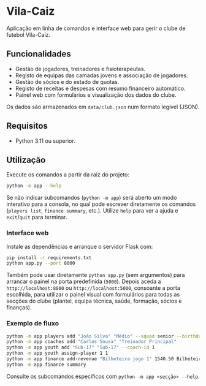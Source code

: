 # Vila-Caiz

Aplicação em linha de comandos e interface web para gerir o clube de futebol
Vila-Caiz.

## Funcionalidades

* Gestão de jogadores, treinadores e fisioterapeutas.
* Registo de equipas das camadas jovens e associação de jogadores.
* Gestão de sócios e do estado de quotas.
* Registo de receitas e despesas com resumo financeiro automático.
* Painel web com formulários e visualização dos dados do clube.

Os dados são armazenados em `data/club.json` num formato legível (JSON).

## Requisitos

* Python 3.11 ou superior.

## Utilização

Execute os comandos a partir da raiz do projeto:

```bash
python -m app --help
```

Se não indicar subcomandos (`python -m app`) será aberto um modo interativo
para a consola, no qual pode escrever diretamente os comandos (`players list`,
`finance summary`, etc.). Utilize `help` para ver a ajuda e `exit`/`quit` para
terminar.

### Interface web

Instale as dependências e arranque o servidor Flask com:

```bash
pip install -r requirements.txt
python app.py --port 8000
```

Também pode usar diretamente `python app.py` (sem argumentos) para arrancar o
painel na porta predefinida (`5000`). Depois aceda a `http://localhost:8000`
ou `http://localhost:5000`, consoante a porta escolhida, para utilizar o painel
visual com formulários para todas as secções do clube (plantel, equipa técnica,
saúde, formação, sócios e finanças).

### Exemplo de fluxo

```bash
python -m app players add "João Silva" "Médio" --squad senior --birthdate 1995-04-02 --shirt-number 8
python -m app coaches add "Carlos Sousa" "Treinador Principal"
python -m app youth add "Sub-17" "Sub-17" --coach-id 1
python -m app youth assign-player 1 1
python -m app finance add-revenue "Bilheteira jogo 1" 1540.50 Bilheteira 2024-09-01
python -m app finance summary
```

Consulte os subcomandos específicos com `python -m app <secção> --help`.
